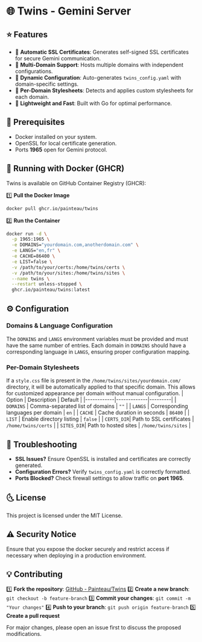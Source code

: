 # 🌐 Twins - Gemini Server

## ⭐ Features
- 🔐 **Automatic SSL Certificates**: Generates self-signed SSL certificates for secure Gemini communication.
- 📁 **Multi-Domain Support**: Hosts multiple domains with independent configurations.
- 📝 **Dynamic Configuration**: Auto-generates `twins_config.yaml` with domain-specific settings.
- 🎨 **Per-Domain Stylesheets**: Detects and applies custom stylesheets for each domain.
- 🚀 **Lightweight and Fast**: Built with Go for optimal performance.

## 📌 Prerequisites
- Docker installed on your system.
- OpenSSL for local certificate generation.
- Ports **1965** open for Gemini protocol.

## 🐳 Running with Docker (GHCR)
Twins is available on GitHub Container Registry (GHCR):

1️⃣ **Pull the Docker Image**
```bash
docker pull ghcr.io/painteau/twins
```

2️⃣ **Run the Container**
```bash
docker run -d \
  -p 1965:1965 \
  -e DOMAINS="yourdomain.com,anotherdomain.com" \
  -e LANGS="en,fr" \
  -e CACHE=86400 \
  -e LIST=false \
  -v /path/to/your/certs:/home/twins/certs \
  -v /path/to/your/sites:/home/twins/sites \
  --name twins \
  --restart unless-stopped \
  ghcr.io/painteau/twins:latest
```

## ⚙ Configuration

### Domains & Language Configuration
The `DOMAINS` and `LANGS` environment variables must be provided and must have the same number of entries. Each domain in `DOMAINS` should have a corresponding language in `LANGS`, ensuring proper configuration mapping.

### Per-Domain Stylesheets
If a `style.css` file is present in the `/home/twins/sites/yourdomain.com/` directory, it will be automatically applied to that specific domain. This allows for customized appearance per domain without manual configuration.
| Option      | Description | Default |
|------------|-------------|---------|
| `DOMAINS`  | Comma-separated list of domains | `""` |
| `LANGS`    | Corresponding languages per domain | `en` |
| `CACHE`    | Cache duration in seconds | `86400` |
| `LIST`     | Enable directory listing | `false` |
| `CERTS_DIR`| Path to SSL certificates | `/home/twins/certs` |
| `SITES_DIR`| Path to hosted sites | `/home/twins/sites` |

## 🔧 Troubleshooting
- **SSL Issues?** Ensure OpenSSL is installed and certificates are correctly generated.
- **Configuration Errors?** Verify `twins_config.yaml` is correctly formatted.
- **Ports Blocked?** Check firewall settings to allow traffic on **port 1965**.

## 🌜 License
This project is licensed under the MIT License.

## ⚠ Security Notice
Ensure that you expose the docker securely and restrict access if necessary when deploying in a production environment.

## 💡 Contributing
1️⃣ **Fork the repository**: [GitHub - Painteau/Twins](https://github.com/painteau/twins)
2️⃣ **Create a new branch**: `git checkout -b feature-branch`
3️⃣ **Commit your changes**: `git commit -m "Your changes"`
4️⃣ **Push to your branch**: `git push origin feature-branch`
5️⃣ **Create a pull request**

For major changes, please open an issue first to discuss the proposed modifications.

